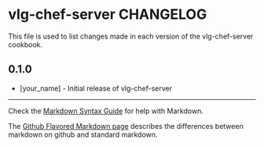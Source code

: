 vlg-chef-server CHANGELOG
=========================

This file is used to list changes made in each version of the vlg-chef-server cookbook.

0.1.0
-----
- [your_name] - Initial release of vlg-chef-server

- - -
Check the [Markdown Syntax Guide](http://daringfireball.net/projects/markdown/syntax) for help with Markdown.

The [Github Flavored Markdown page](http://github.github.com/github-flavored-markdown/) describes the differences between markdown on github and standard markdown.
